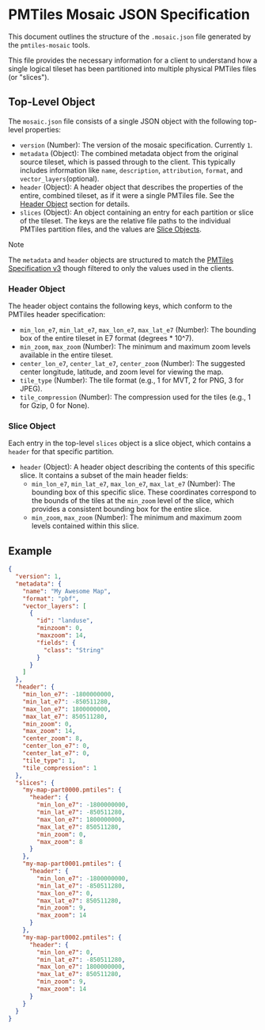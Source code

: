 # PMTiles Mosaic JSON Specification

This document outlines the structure of the `.mosaic.json` file generated by the `pmtiles-mosaic` tools.

This file provides the necessary information for a client to understand how a single logical tileset has been partitioned into multiple physical PMTiles files (or "slices").

## Top-Level Object

The `mosaic.json` file consists of a single JSON object with the following top-level properties:

- `version` (Number): The version of the mosaic specification. Currently `1`.
- `metadata` (Object): The combined metadata object from the original source tileset, which is passed through to the client. This typically includes information like `name`, `description`, `attribution`, `format`, and `vector_layers`(optional).
- `header` (Object): A header object that describes the properties of the entire, combined tileset, as if it were a single PMTiles file. See the [Header Object](#header-object) section for details.
- `slices` (Object): An object containing an entry for each partition or slice of the tileset. The keys are the relative file paths to the individual PMTiles partition files, and the values are [Slice Objects](#slice-object).

> [!NOTE]
> The `metadata` and `header` objects are structured to match the [PMTiles Specification v3](https://github.com/protomaps/PMTiles/blob/main/spec/v3/spec.md) though filtered to only the values used in the clients.

### Header Object

The header object contains the following keys, which conform to the PMTiles header specification:

- `min_lon_e7`, `min_lat_e7`, `max_lon_e7`, `max_lat_e7` (Number): The bounding box of the entire tileset in E7 format (degrees * 10^7).
- `min_zoom`, `max_zoom` (Number): The minimum and maximum zoom levels available in the entire tileset.
- `center_lon_e7`, `center_lat_e7`, `center_zoom` (Number): The suggested center longitude, latitude, and zoom level for viewing the map.
- `tile_type` (Number): The tile format (e.g., 1 for MVT, 2 for PNG, 3 for JPEG).
- `tile_compression` (Number): The compression used for the tiles (e.g., 1 for Gzip, 0 for None).

### Slice Object

Each entry in the top-level `slices` object is a slice object, which contains a `header` for that specific partition.

- `header` (Object): A header object describing the contents of this specific slice. It contains a subset of the main header fields:
    - `min_lon_e7`, `min_lat_e7`, `max_lon_e7`, `max_lat_e7` (Number): The bounding box of this specific slice. These coordinates correspond to the bounds of the tiles at the `min_zoom` level of the slice, which provides a consistent bounding box for the entire slice.
    - `min_zoom`, `max_zoom` (Number): The minimum and maximum zoom levels contained within this slice.

## Example

```json
{
  "version": 1,
  "metadata": {
    "name": "My Awesome Map",
    "format": "pbf",
    "vector_layers": [
      {
        "id": "landuse",
        "minzoom": 0,
        "maxzoom": 14,
        "fields": {
          "class": "String"
        }
      }
    ]
  },
  "header": {
    "min_lon_e7": -1800000000,
    "min_lat_e7": -850511280,
    "max_lon_e7": 1800000000,
    "max_lat_e7": 850511280,
    "min_zoom": 0,
    "max_zoom": 14,
    "center_zoom": 8,
    "center_lon_e7": 0,
    "center_lat_e7": 0,
    "tile_type": 1,
    "tile_compression": 1
  },
  "slices": {
    "my-map-part0000.pmtiles": {
      "header": {
        "min_lon_e7": -1800000000,
        "min_lat_e7": -850511280,
        "max_lon_e7": 1800000000,
        "max_lat_e7": 850511280,
        "min_zoom": 0,
        "max_zoom": 8
      }
    },
    "my-map-part0001.pmtiles": {
      "header": {
        "min_lon_e7": -1800000000,
        "min_lat_e7": -850511280,
        "max_lon_e7": 0,
        "max_lat_e7": 850511280,
        "min_zoom": 9,
        "max_zoom": 14
      }
    },
    "my-map-part0002.pmtiles": {
      "header": {
        "min_lon_e7": 0,
        "min_lat_e7": -850511280,
        "max_lon_e7": 1800000000,
        "max_lat_e7": 850511280,
        "min_zoom": 9,
        "max_zoom": 14
      }
    }
  }
}
```
